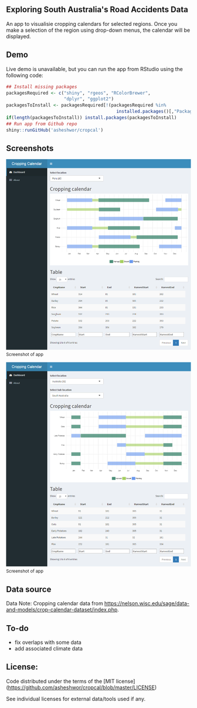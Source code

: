 ## Exploring South Australia's Road Accidents Data

An app to visualisie cropping calendars for selected regions. Once you make a selection of the region using drop-down menus, the calendar will be displayed.

## Demo

Live demo is unavailable, but you can run the app from RStudio using the following code:

```R
## Install missing packages
packagesRequired <- c("shiny", "rgeos", "RColorBrewer",
                      "dplyr", "ggplot2")
packagesToInstall <- packagesRequired[!(packagesRequired %in%
                                          installed.packages()[,"Package"])]
if(length(packagesToInstall)) install.packages(packagesToInstall)
## Run app from Github repo
shiny::runGitHub('asheshwor/cropcal')
```

## Screenshots

![app screenshot 1](img/1.peru.png)
<small>Screenshot of app</small>

![app screenshot 2](img/2.aus.png)
<small>Screenshot of app</small>

## Data source

Data
Note: Cropping calendar data from https://nelson.wisc.edu/sage/data-and-models/crop-calendar-dataset/index.php.

## To-do

* fix overlaps with some data
* add associated climate data

## License:

Code distributed under the terms of the [MIT license] (https://github.com/asheshwor/cropcal/blob/master/LICENSE)

See individual licenses for external data/tools used if any.
